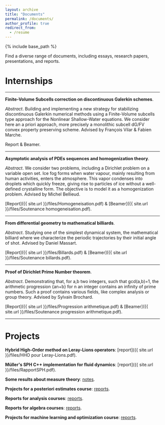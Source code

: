 ```yaml
---
layout: archive
title: "Documents"
permalink: /documents/
author_profile: true
redirect_from:
  - /resume
---
```


{% include base_path %}

Find a diverse range of documents, including essays, research papers, presentations, and reports. 

Internships
======

***
<b> Finite-Volume Subcells correction on discontinuous Galerkin schemes</b>.

<i>Abstract</i>. Building and implementing a new strategy for stabilizing discontinuous Galerkin numerical methods using a Finite-Volume subcells type approach for the Nonlinear Shallow-Water equations. We consider here an a priori approach, more precisely a monolithic subcell dG/FV convex property preserving scheme. Advised by François Vilar & Fabien Marche.

Report & Beamer.

***

<b> Asymptotic analysis of PDEs sequences and homogenization theory</b>.

<i>Abstract</i>. We consider two problems, including a Dirichlet problem on a variable open set. Ice fog forms when water vapour, mainly resulting from human activities, enters the atmosphere. This vapor condenses into droplets which quickly freeze, giving rise to particles of ice without a well-defined crystalline form. The objective is to model it as a homogenization problem. Advised by Michel Bellieud.

[Report]({{ site.url }}/files/Homogeneisation.pdf) & [Beamer]({{ site.url }}/files/Soutenance homogeneisation.pdf).

***

<b> From differential geometry to mathematical billiards</b>.

<i>Abstract</i>. Studying one of the simplest dynamical system, the mathematical billiard where we characterize the periodic trajectories by their initial angle of shot. Advised by Daniel Massart.

[Report]({{ site.url }}/files/Billards.pdf) & [Beamer]({{ site.url }}/files/Soutenance billards.pdf).

***

<b> Proof of Dirichlet Prime Number theorem</b>.

<i>Abstract</i>. Demonstrating that, for a,b two integers, such that gcd(a,b)=1, the arithmetic progression {an+b} for n an integer contains an infinity of prime numbers. Such a proof contains various fields, like complex analysis or group theory. Advised by Sylvain Brochard.

[Report]({{ site.url }}/files/Progression arithmetique.pdf) & [Beamer]({{ site.url }}/files/Soutenance progression arithmetique.pdf).

***

Projects
======

<b> Hybrid High-Order method on Leray-Lions operators</b>: [report]({{ site.url }}/files/HHO pour Leray-Lions.pdf).

<b> Müller's SPH C++ implementation for fluid dynamics</b>: [report]({{ site.url }}/files/RapportSPH.pdf).

<b> Some results about measure theory</b>: [notes](https://drive.google.com/drive/folders/13TeVJGtoIO5Xk9MxeGtBkZnzkxi8J9TG?usp=sharing).

<b> Projects for a posteriori estimates course</b>: [reports](https://drive.google.com/drive/folders/1z1DtewZAjelfo_tHnjh6TZzA_A_a4aCj?usp=sharing).


<b> Reports for analysis courses</b>: [reports](https://drive.google.com/drive/folders/1pF1-KXYOm8rfycXRVeirWSbSoufYTr0s?usp=sharing).

<b> Reports for algebra courses</b>: [reports](https://drive.google.com/drive/folders/12k5KvgNMU8iEU9qYQoFYRyaJ8ebhsgBu?usp=sharing).

<b> Projects for machine learning and optimization course</b>: [reports](https://drive.google.com/drive/folders/1eqYNW_TL_0TBVxVPYGF3PJ686cYDTE3d?usp=sharing).





